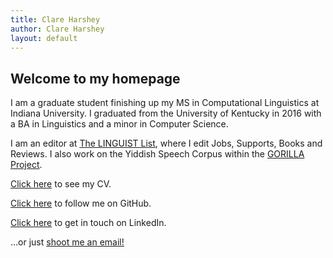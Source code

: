 ```yaml
---
title: Clare Harshey
author: Clare Harshey
layout: default
---
```

## Welcome to my homepage

I am a graduate student finishing up my MS in Computational Linguistics at Indiana University. I graduated from the University of Kentucky in 2016 with a BA in Linguistics and a minor in Computer Science.

I am an editor at [The LINGUIST List](https://linguistlist.org), where I edit Jobs, Supports, Books and Reviews. I also work on the Yiddish Speech Corpus within the [GORILLA Project](https://gorilla.linguistlist.org/).

<a href="http://harshey.me/Harshey_CV.pdf" target="_blank">Click here</a> to see my CV.

<a href="http://github.com/charshey" target="_blank">Click here</a> to follow me on GitHub.

<a href="https://www.linkedin.com/in/clare-harshey-8973a8137" target="_blank">Click here</a> to get in touch on LinkedIn.


...or just [shoot me an email!](mailto://clarshey@gmail.com)


